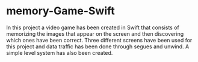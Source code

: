 # memory-Game-Swift
In this project a video game has been created in Swift that consists of memorizing the images that appear on the screen and then discovering which ones have been correct.
Three different screens have been used for this project and data traffic has been done through segues and unwind. A simple level system has also been created.

